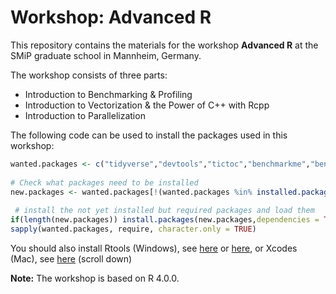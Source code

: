# Workshop: Advanced R

This repository contains the materials for the workshop **Advanced R** at the SMiP graduate school in Mannheim, Germany. 

The workshop consists of three parts:

- Introduction to Benchmarking &  Profiling
- Introduction to Vectorization & the Power of C++ with Rcpp
- Introduction to Parallelization


The following code can be used to install the packages used in this workshop:

```r
wanted.packages <- c("tidyverse","devtools","tictoc","benchmarkme","bench","data.table","foreach","doSNOW","Rcpp","doParallel","plyr")
  
# Check what packages need to be installed
new.packages <- wanted.packages[!(wanted.packages %in% installed.packages()[,"Package"])]
  
 # install the not yet installed but required packages and load them
if(length(new.packages)) install.packages(new.packages,dependencies = TRUE)
sapply(wanted.packages, require, character.only = TRUE)
```

You should also install Rtools (Windows), see [here](https://cran.r-project.org/bin/windows/Rtools/) or [here](https://www.rdocumentation.org/packages/installr/versions/0.22.0/topics/install.Rtools), or Xcodes (Mac), see [here](https://www.r-bloggers.com/installing-r-on-os-x/) (scroll down)





**Note:** The workshop is based on R 4.0.0. 

